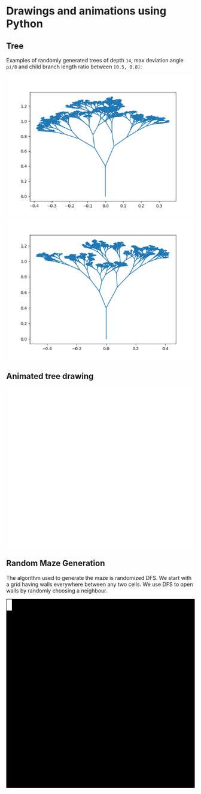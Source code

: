 # Drawings and animations using Python


## Tree
Examples of randomly generated trees of depth `14`, max deviation angle `pi/8` and child branch length ratio between `[0.5, 0.8]`:

![plot](./tree/outputs/tree1.png)
![plot](./tree/outputs/tree2.png)

## Animated tree drawing
![Alt Text](./tree/outputs/tree.gif)

## Random Maze Generation
The algorithm used to generate the maze is randomized DFS. We start with a grid having walls everywhere between any two cells. We use DFS to open walls by randomly choosing a neighbour.

![Alt Text](./maze/outputs/maze.gif)

